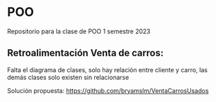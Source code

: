 # POO
Repositorio para la clase de POO 1 semestre 2023

## Retroalimentación Venta de carros:

Falta el diagrama de clases, solo hay relación entre cliente y carro, las demás clases solo existen sin relacionarse

Solución propuesta: https://github.com/bryamslm/VentaCarrosUsados
